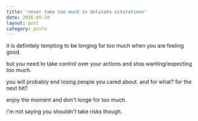 ```yaml
---
title: 'never take too much in delicate situtations'
date: 2016-05-29
layout: post
category: posts
---
```


it is definitely tempting to be longing for too much when you are feeling good.

but you need to take control over your actions and stop wanting/expecting too much.

you will probably end losing people you cared about. and for what? for the next hit?

enjoy the moment and don't longe for too much.

i'm not saying you shouldn't take risks though.

